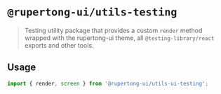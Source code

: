 # `@rupertong-ui/utils-testing`

> Testing utility package that provides a custom `render` method wrapped with the rupertong-ui theme, all `@testing-library/react` exports and other tools.

## Usage

```javascript
import { render, screen } from '@rupertong-ui/utils-ui-testing';
```

